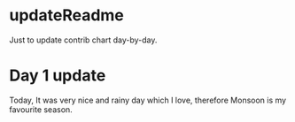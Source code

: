 # updateReadme

Just to update contrib chart day-by-day.

# Day 1 update

Today, It was very nice and rainy day which I love, therefore Monsoon is my favourite season. 
